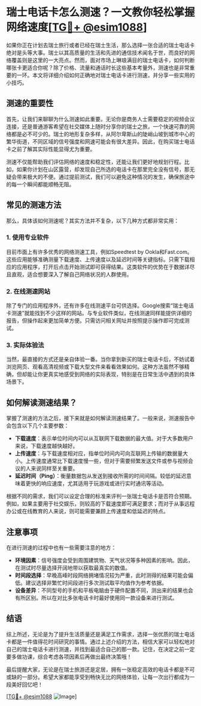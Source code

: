 # 瑞士电话卡怎么测速？一文教你轻松掌握网络速度[[TG💪+ @esim1088](https://t.me/s/esim1088)]

如果你正在计划去瑞士旅行或者已经在瑞士生活，那么选择一张合适的瑞士电话卡绝对是头等大事。瑞士以其高质量的生活和先进的通信技术闻名于世，而良好的网络覆盖则是这里的一大亮点。然而，面对市场上琳琅满目的瑞士电话卡，如何判断哪张卡更适合你呢？除了价格、流量和通话时长这些基本考量外，测速也是非常重要的一环。本文将详细介绍如何正确地对瑞士电话卡进行测速，并分享一些实用的小技巧。

## 测速的重要性

首先，让我们来聊聊为什么测速如此重要。无论你是商务人士需要稳定的视频会议连接，还是普通游客希望在社交媒体上随时分享你的瑞士之旅，一个快速可靠的网络都是必不可少的。瑞士的地形复杂多样，从阿尔卑斯山的陡峭山坡到城市中心的繁华街道，不同区域的信号强度和网速可能会有很大差异。因此，在购买瑞士电话卡之前了解其实际性能显得尤为重要。

测速不仅能帮助我们评估网络的速度和稳定性，还能让我们更好地规划行程。比如，如果你计划在山区露营，却发现自己所选的电话卡在那里完全没有信号，那无疑会带来极大的不便。通过提前测试，我们可以避免这种情况的发生，确保旅途中的每一个瞬间都能顺畅无阻。

## 常见的测速方法

那么，具体该如何测速呢？其实方法并不复杂，以下几种方式都非常实用：

### 1. 使用专业软件

目前市面上有许多优秀的网络测速工具，例如Speedtest by Ookla和Fast.com。这些应用能够准确测量下载速度、上传速度以及延迟时间等关键指标。只需下载相应的应用程序，打开后点击开始测试即可获得结果。这类软件的优势在于数据详尽且直观，适合想要深入了解自己网络状况的人群使用。

### 2. 在线测速网站

除了专门的应用程序外，还有许多在线测速平台可供选择。Google搜索“瑞士电话卡测速”就能找到不少这样的网站。与专业软件类似，在线测速同样能提供详细的报告，但操作起来更加简单方便。只需访问相关网址并按照提示操作即可完成测试。

### 3. 实际体验法

当然，最直接的方式还是亲自体验一番。当你拿到新买的瑞士电话卡后，不妨试着浏览网页、观看高清视频或下载大型文件来看看效果如何。这种方法虽然不够精确，但却能让你更真实地感受到网络的实际表现，特别是在日常生活中遇到的具体场景下。

## 如何解读测速结果？

掌握了测速的方法之后，接下来就是如何解读测速结果了。一般来说，测速报告中会包含以下几个主要参数：

- **下载速度**：表示单位时间内可以从互联网下载数据的最大值。对于大多数用户来说，下载速度越快越好。
- **上传速度**：与下载速度相对应，指单位时间内可向互联网上传输的数据量大小。上传速度通常比下载速度慢一些，但对于需要频繁发送文件或参与视频会议的人来说同样至关重要。
- **延迟时间（Ping）**：衡量数据包从发送到接收所需的时间间隔。较低的延迟意味着更快的响应速度，尤其适用于玩游戏或进行实时通讯等活动。

根据不同的需求，我们可以设定合理的标准来评判一张瑞士电话卡是否符合预期。例如，如果主要用于社交娱乐，则较高的下载速度即可满足要求；而对于从事远程办公或在线教育的人来说，则可能需要兼顾上传速度和低延迟的特点。

## 注意事项

在进行测速的过程中也有一些需要注意的地方：

- **环境因素**：信号强度会受到周围建筑物、天气状况等多种因素的影响。因此，在测试时尽量选择开阔地带以获取最真实的数值。
- **时间段选择**：早晚高峰时段网络拥堵情况较为严重，此时测得的结果可能会偏低。建议选择非繁忙时间段进行多次测试取平均值作为参考依据。
- **设备差异**：不同型号的手机和平板电脑由于硬件配置不同，测出来的结果也会有所区别。所以在对比多张电话卡时最好使用同一款设备来进行测试。

## 结语

综上所述，无论是为了提升生活质量还是满足工作需求，选择一张优质的瑞士电话卡都是一件值得花时间研究的事情。通过上述介绍的方法，相信大家可以轻松地对自己的瑞士电话卡进行测速，并找到最适合自己的那一款。记住，在决定之前一定要多做功课，综合考虑各项因素后再做出最终决策哦！

最后提醒大家，无论是在瑞士旅游还是定居，拥有一张稳定高效的电话卡都是不可或缺的一部分。希望大家都能享受到畅快无比的网络体验，让每一次出行都成为一段美好回忆吧！

[[TG💪+ @esim1088](https://t.me/s/esim1088) ![Image](https://i.postimg.cc/4NQfJmqS/Snipaste-2025-05-13-00-14-12.png)]